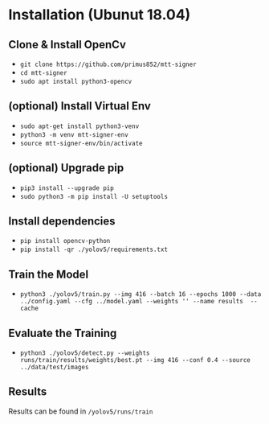# Installation (Ubunut 18.04)
## Clone & Install OpenCv
- `git clone https://github.com/primus852/mtt-signer`
- `cd mtt-signer`
- `sudo apt install python3-opencv`

## (optional) Install Virtual Env
- `sudo apt-get install python3-venv`
- `python3 -m venv mtt-signer-env`
- `source mtt-signer-env/bin/activate`

## (optional) Upgrade pip
- `pip3 install --upgrade pip`
- `sudo python3 -m pip install -U setuptools`

## Install dependencies
- `pip install opencv-python`
- `pip install -qr ./yolov5/requirements.txt`

## Train the Model
- `python3 ./yolov5/train.py --img 416 --batch 16 --epochs 1000 --data ../config.yaml --cfg ../model.yaml --weights '' --name results  --cache`

## Evaluate the Training
- `python3 ./yolov5/detect.py --weights runs/train/results/weights/best.pt --img 416 --conf 0.4 --source ../data/test/images`

## Results
Results can be found in `/yolov5/runs/train`


